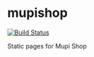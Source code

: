 mupishop
========

[![Build Status](https://drone.io/github.com/mupi/mupishop/status.png)](https://drone.io/github.com/mupi/mupishop/latest)

Static pages for Mupi Shop
